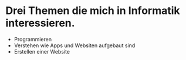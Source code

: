 # Drei Themen die mich in Informatik interessieren.

* Programmieren
* Verstehen wie Apps und Websiten aufgebaut sind 
* Erstellen einer Website
